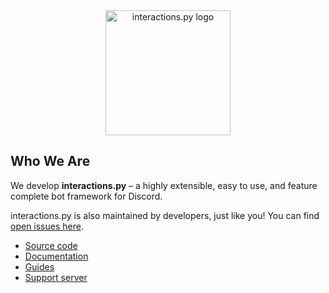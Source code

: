 <div align="center">
  <a href="https://github.com/interactions-py/interactions.py">
    <picture>
      <source media="(prefers-color-scheme: dark)" srcset="https://github.com/interactions-py/.github/assets/12771982/c15fe487-871a-4e87-b705-a52317113c9d">
      <img alt="interactions.py logo" height="200" src="https://user-images.githubusercontent.com/41456914/226150903-e51711d4-22c4-4ce0-ab2a-d163d315bda0.png">
    </picture>
  </a>
</div>

## Who We Are

We develop **interactions.py** – a highly extensible, easy to use, and feature complete bot framework for Discord.

interactions.py is also maintained by developers, just like you! You can find [open issues here](https://github.com/interactions-py/interactions.py/issues). 

- [Source code](https://github.com/interactions-py/interactions.py)
- [Documentation](https://interactions-py.github.io/interactions.py/)
- [Guides](https://interactions-py.github.io/interactions.py/Guides/)
- [Support server](https://discord.gg/interactions)

